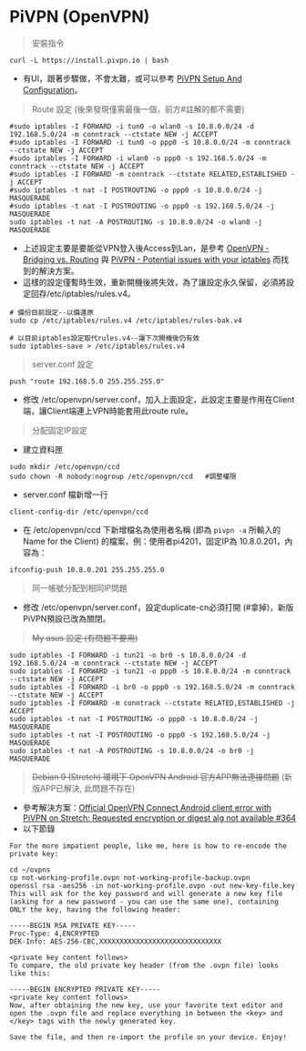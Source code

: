 # PiVPN \(OpenVPN\)

> 安裝指令

```text
curl -L https://install.pivpn.io | bash
```

* 有UI，跟著步驟做，不會太難，或可以參考 [PiVPN Setup And Configuration](https://www.ostechnix.com/pivpn-simplest-openvpn-setup-configuration-designed-raspberry-pi/)。

> Route 設定 \(後來發現僅需最後一個，前方\#註解的都不需要\)

```text
#sudo iptables -I FORWARD -i tun0 -o wlan0 -s 10.8.0.0/24 -d 192.168.5.0/24 -m conntrack --ctstate NEW -j ACCEPT
#sudo iptables -I FORWARD -i tun0 -o ppp0 -s 10.8.0.0/24 -m conntrack --ctstate NEW -j ACCEPT
#sudo iptables -I FORWARD -i wlan0 -o ppp0 -s 192.168.5.0/24 -m conntrack --ctstate NEW -j ACCEPT
#sudo iptables -I FORWARD -m conntrack --ctstate RELATED,ESTABLISHED -j ACCEPT
#sudo iptables -t nat -I POSTROUTING -o ppp0 -s 10.8.0.0/24 -j MASQUERADE
#sudo iptables -t nat -I POSTROUTING -o ppp0 -s 192.168.5.0/24 -j MASQUERADE
sudo iptables -t nat -A POSTROUTING -s 10.8.0.0/24 -o wlan0 -j MASQUERADE
```

* 上述設定主要是要能從VPN登入後Access到Lan，是參考 [OpenVPN - Bridging vs. Routing](https://community.openvpn.net/openvpn/wiki/BridgingAndRouting) 與 [PiVPN - Potential issues with your iptables](https://github.com/pivpn/pivpn/issues/182) 而找到的解決方案。
* 這樣的設定僅暫時生效，重新開機後將失效，為了讓設定永久保留，必須將設定回存/etc/iptables/rules.v4。

```text
# 備份目前設定--以備還原
sudo cp /etc/iptables/rules.v4 /etc/iptables/rules-bak.v4

# 以目前iptables設定取代rules.v4--讓下次開機後仍有效
sudo iptables-save > /etc/iptables/rules.v4
```

> server.conf 設定

```text
push "route 192.168.5.0 255.255.255.0"
```

* 修改 /etc/openvpn/server.conf，加入上面設定，此設定主要是作用在Client端，讓Client端連上VPN時能套用此route rule。

> 分配固定IP設定

* 建立資料匣

```text
sudo mkdir /etc/openvpn/ccd
sudo chown -R nobody:nogroup /etc/openvpn/ccd   #調整權限
```

* server.conf 檔新增一行

```text
client-config-dir /etc/openvpn/ccd
```

* 在 /etc/openvpn/ccd 下新增檔名為使用者名稱 \(即為 `pivpn -a` 所輸入的 Name for the Client\) 的檔案，例：使用者pi4201，固定IP為 10.8.0.201，內容為：

```text
ifconfig-push 10.8.0.201 255.255.255.0
```

> 同一帳號分配到相同IP問題

* 修改 /etc/openvpn/server.conf，設定duplicate-cn必須打開 \(\#拿掉\)，新版PiVPN預設已改為關閉。

> ~~My asus 設定 \(有問題不要用\)~~

```text
sudo iptables -I FORWARD -i tun21 -o br0 -s 10.8.0.0/24 -d 192.168.5.0/24 -m conntrack --ctstate NEW -j ACCEPT
sudo iptables -I FORWARD -i tun21 -o ppp0 -s 10.8.0.0/24 -m conntrack --ctstate NEW -j ACCEPT
sudo iptables -I FORWARD -i br0 -o ppp0 -s 192.168.5.0/24 -m conntrack --ctstate NEW -j ACCEPT
sudo iptables -I FORWARD -m conntrack --ctstate RELATED,ESTABLISHED -j ACCEPT
sudo iptables -t nat -I POSTROUTING -o ppp0 -s 10.8.0.0/24 -j MASQUERADE
sudo iptables -t nat -I POSTROUTING -o ppp0 -s 192.168.5.0/24 -j MASQUERADE
sudo iptables -t nat -A POSTROUTING -s 10.8.0.0/24 -o br0 -j MASQUERADE
```

> ~~Debian 9 \(Stretch\) 環境下 OpenVPN Android 官方APP無法連接問題~~ \(新版APP已解決, 此問題不存在\)

* 參考解決方案：[Official OpenVPN Connect Android client error with PiVPN on Stretch: Requested encryption or digest alg not available \#364](https://github.com/pivpn/pivpn/issues/364)
* 以下節錄

```text
For the more impatient people, like me, here is how to re-encode the private key:

cd ~/ovpns
cp not-working-profile.ovpn not-working-profile-backup.ovpn
openssl rsa -aes256 -in not-working-profile.ovpn -out new-key-file.key
This will ask for the key password and will generate a new key file (asking for a new password - you can use the same one), containing ONLY the key, having the following header:

-----BEGIN RSA PRIVATE KEY-----
Proc-Type: 4,ENCRYPTED
DEK-Info: AES-256-CBC,XXXXXXXXXXXXXXXXXXXXXXXXXXXXXX

<private key content follows>
To compare, the old private key header (from the .ovpn file) looks like this:

-----BEGIN ENCRYPTED PRIVATE KEY-----
<private key content follows>
Now, after obtaining the new key, use your favorite text editor and open the .ovpn file and replace everything in between the <key> and </key> tags with the newly generated key.

Save the file, and then re-import the profile on your device. Enjoy!
```

